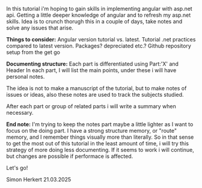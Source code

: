 In this tutorial i'm hoping to gain skills in implementing angular with asp.net api. Getting a little deeper knowledge of angular and to refresh my asp.net skills. Idea is to crunch thorugh this in a couple of days, take notes and solve any issues that arise.

**Things to consider:** 
	Angular version tutorial vs. latest.
	Tutorial .net practices compared to latest version.
	Packages? depreciated etc.?
	Github repository setup from the get go

**Documenting structure:**
Each part is differentiated using Part:'X' and Header
In each part, I will list the main points, under these i will have personal notes.

The idea is not to make a manuscript of the tutorial, but to make notes of issues or ideas, also these notes are used to track the subjects studied.

After each part or group of related parts i will write a summary when necessary.

**End note:**
I'm trying to keep the notes part maybe a little lighter as I want to focus on the doing part. I have a strong structure memory, or "route" memory, and I remember things visually more than literally. So in that sense to get the most out of this tutorial in the least amount of time, i will try this strategy of more doing less documenting. If it seems to work i will continue, but changes are possible if performace is affected.

Let's go!

Simon Herkert
21.03.2025